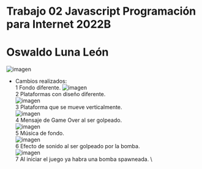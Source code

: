 # Trabajo 02 Javascript  Programación para Internet 2022B
# Oswaldo Luna León
![imagen](https://user-images.githubusercontent.com/111943025/187802518-c2ae1f1f-7a9b-496a-953f-cc4b45c4ee33.png)
+ Cambios realizados: \
 1 Fondo diferente.
![imagen](https://user-images.githubusercontent.com/111943025/187802630-dc81c662-1115-4176-a197-887bdf9b392c.png) \
 2 Plataformas con diseño diferente. \
![imagen](https://user-images.githubusercontent.com/111943025/187802692-322a6a0e-a6c3-4427-adfc-645ba823ee48.png) \
 3 Plataforma que se mueve verticalmente. \
![imagen](https://user-images.githubusercontent.com/111943025/187802760-89adda49-9bd5-4372-a788-ac6500d8cb87.png) \
 4 Mensaje de Game Over al ser golpeado. \
![imagen](https://user-images.githubusercontent.com/111943025/187802816-729623d4-fdad-4b81-ad8a-e0705eb08d3a.png) \
 5 Música de fondo. \
![imagen](https://user-images.githubusercontent.com/111943025/187802856-2fb2e5ed-7d57-4d8a-a5a3-389a795c1682.png) \
 6 Efecto de sonido al ser golpeado por la bomba. \
![imagen](https://user-images.githubusercontent.com/111943025/187802929-bede00b9-0c2a-49ad-b3da-d421d7755bc9.png) \
 7 Al iniciar el juego ya habra una bomba spawneada. \
